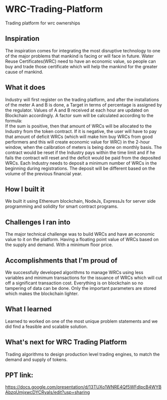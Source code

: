# WRC-Trading-Platform
Trading platform for wrc ownerships
## Inspiration
The inspiration comes for integrating the most disruptive technology to one of the major problems that mankind is facing or will face in future. Water Reuse Certificates(WRC) need to have an economic value, so people can buy and trade those certificate which will help the mankind for the greater cause of mankind.

## What it does
Industry will first register on the trading platform, and after the installations of the meter A and B is done, a Target in terms of percentage is assigned by the regulator. Values of A and B received at each hour are updated on Blockchain accordingly. A factor sum will be calculated according to the formula:          
If the sum is positive, then that amount of WRCs will be allocated to the Industry from the token contract. If it is negative, the user will have to pay that amount of deficit WRCs (which will make him buy WRCs from good performers and this will create economic value for WRC) in the 2-hour window, when the calibration of meters is being done on monthly basis. The contract would be reset if the Industry pays within the time limit and if he fails the contract will reset and the deficit would be paid from the deposited WRCs. Each Industry needs to deposit a minimum number of WRCs in the beginning during registrations. The deposit will be different based on the volume of the previous financial year. 


## How I built it
We built it using Ethereum blockchain, NodeJs, ExpressJs for server side programming and solidity for smart contract programs.

## Challenges I ran into
The major technical challenge was to build WRCs and have an economic value to it on the platform. 
Having a floating point value of WRCs based on the supply and demand. With a minimum floor price.

## Accomplishments that I'm proud of
We successfully developed algorithms to manage WRCs using less variables and minimum transactions for the issuance of WRCs which will cut off a significant transaction cost. Everything is on blockchain so no tampering of data can be done. Only the important parameters are stored which makes the blockchain lighter.

## What I learned
Learned to worked on one of the most unique problem statements and we did find a feasible and scalable solution.
## What's next for WRC Trading Platform
Trading algorithms to design production level trading engines, to match the demand and supply of tokens.

## PPT link:
https://docs.google.com/presentation/d/13TUXo1WNRE4Qf5WFdIpcB4WYBAbzqUmjxwcDYCRyaIs/edit?usp=sharing
